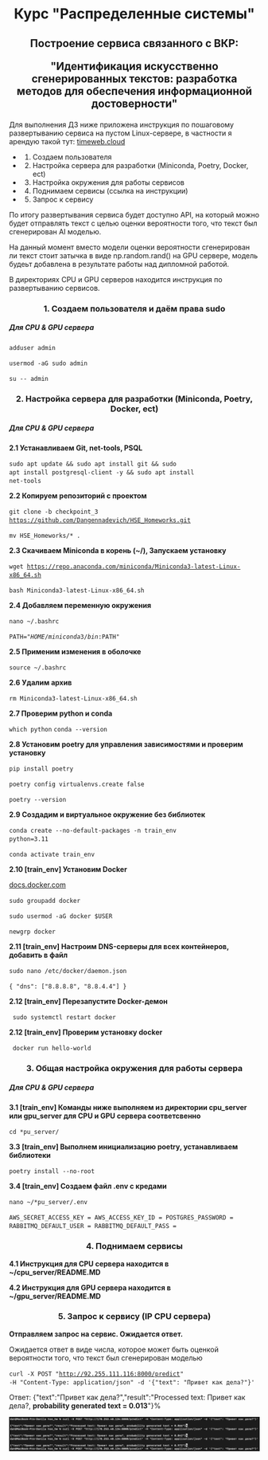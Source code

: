 <h1 align="center">Курс "Распределенные системы"</h1>

<h2 align="center">Построение сервиcа связанного с ВКР: 

"Идентификация искусственно сгенерированных текстов: разработка методов для обеспечения информационной достоверности"</h2>

Для выполнения ДЗ ниже приложена инструкция по пошаговому развертыванию сервиса на пустом Linux-сервере, в частности я арендую такой тут: <a href="https://timeweb.cloud" target="_blank">timeweb.cloud</a>  

* 1) Создаем пользователя
* 2) Настройка сервера для разработки (Miniconda, Poetry, Docker, ect)
* 3) Настройка окружения для работы сервисов
* 4) Поднимаем сервисы (ссылка на инструкции)
* 5) Запрос к сервису

По итогу развертывания сервиса будет доступно API, на который можно будет отправлять текст с целью оценки вероятности того, что текст был сгенерирован AI моделью.

На данный момент вместо модели оценки вероятности сгенерирован ли текст стоит затычка в виде np.random.rand() на GPU сервере, модель будеьт добавлена в результате работы над дипломной работой.

В директориях CPU и GPU серверов находится инструкция по развертыванию сервисов.


<h3 align="center">1. Создаем пользователя и даём права sudo</h3>

<h5 align="left">Для CPU & GPU сервера</h5>

<code>adduser admin</code>

<code>usermod -aG sudo admin</code>

<code>su -- admin</code>


<h3 align="center">2. Настройка сервера для разработки (Miniconda, Poetry, Docker, ect)</h3>

<h5 align="left">Для CPU & GPU сервера</h5>

<b>2.1 Устанавливаем Git, net-tools, PSQL</b>

<code>sudo apt update && sudo apt install git && sudo apt install postgresql-client -y && sudo apt install net-tools</code>

<b>2.2 Копируем репозиторий с проектом</b>

<code>git clone -b checkpoint_3 https://github.com/Dangennadevich/HSE_Homeworks.git </code>

<code>mv HSE_Homeworks/* .</code>

<b>2.3 Скачиваем Miniconda в корень (~/), Запускаем установку</b>

<code>wget https://repo.anaconda.com/miniconda/Miniconda3-latest-Linux-x86_64.sh</code>

<code>bash Miniconda3-latest-Linux-x86_64.sh</code>

<b>2.4 Добавляем переменную окружения </b>

<code>nano ~/.bashrc</code>

<code>PATH="$HOME/miniconda3/bin:$PATH" </code>

<b>2.5 Применим изменения в оболочке </b>

<code>source ~/.bashrc </code>

<b>2.6 Удалим архив  </b>

<code>rm Miniconda3-latest-Linux-x86_64.sh </code>

<b>2.7 Проверим python и conda  </b>

<code>which python</code>
<code>conda --version</code>

<b>2.8 Установим poetry для управления зависимостями и проверим установку  </b>

<code>pip install poetry</code>

<code>poetry config virtualenvs.create false</code>

<code>poetry --version</code>

<b>2.9 Создадим и виртуальное окружение без библиотек  </b>

<code>conda create --no-default-packages -n train_env python=3.11</code>

<code>conda activate train_env</code>

<b>2.10 [train_env] Установим Docker  </b>

<a href="https://docs.docker.com/engine/install/ubuntu/" target="_blank">docs.docker.com</a>  

<code>sudo groupadd docker</code>

<code>sudo usermod -aG docker $USER</code>

<code>newgrp docker</code>

<b>2.11 [train_env]  Настроим DNS-серверы для всех контейнеров, добавить в файл </b>

<code>sudo nano /etc/docker/daemon.json</code>

<code>{
  "dns": ["8.8.8.8", "8.8.4.4"]
}</code>

<b>2.12 [train_env]  Перезапустите Docker-демон  </b>

<code> sudo systemctl restart docker </code>

<b>2.12 [train_env]  Проверим установку docker </b>

<code> docker run hello-world </code>


<h3 align="center">3. Общая настройка окружения для работы сервера </h3>

<h5 align="left">Для CPU & GPU сервера</h5>

<b>3.1 [train_env] Команды ниже выполняем из директории cpu_server или gpu_server для CPU и GPU сервера соответсвенно </b>

<code>cd *pu_server/ </code> 

<b>3.3 [train_env] Выполнем инициализацию poetry, устанавливаем библиотеки</b>

<code>poetry install --no-root </code> 

<b>3.4 [train_env]  Создаем файл .env с кредами </b>

<code>nano ~/*pu_server/.env</code>

<code>AWS_SECRET_ACCESS_KEY = 
AWS_ACCESS_KEY_ID = 
POSTGRES_PASSWORD =
RABBITMQ_DEFAULT_USER =
RABBITMQ_DEFAULT_PASS =
</code> 


<h3 align="center">4. Поднимаем сервисы </h3>

<b>4.1 Инструкция для CPU сервера находится в ~/cpu_server/README.MD </b>

<b>4.2 Инструкция для GPU сервера находится в ~/gpu_server/README.MD </b>


<h3 align="center">5. Запрос к сервису (IP CPU сервера) </h3>

<b>Отправляем запрос на сервис. Ожидается ответ.</b>

Ожидается ответ в виде числа, которое может быть оценкой вероятности того, что текст был сгенерирован моделью

<code>curl -X POST "http://92.255.111.116:8000/predict" -H "Content-Type: application/json" -d '{"text": "Привет как дела?"}' </code> 

Ответ: {"text":"Привет как дела?","result":"Processed text: Привет как дела?, **probability generated text = 0.013**"}% 

![Alt text](example_post_request_to_server.png)